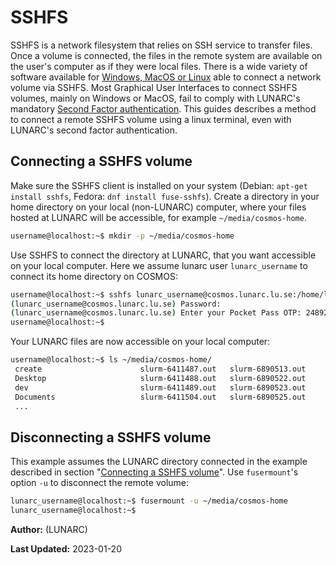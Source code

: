 # SSHFS

SSHFS is a network filesystem that relies on SSH service to transfer files.
Once a volume is connected, the files in the remote system are available on the user's computer as if they were local files.
There is a wide variety of software available for [Windows, MacOS or Linux](http://pig.made-it.com/sshfs.html) able to connect a network volume via SSHFS.
Most Graphical User Interfaces to connect SSHFS volumes, mainly on Windows or MacOS, fail to comply with LUNARC's mandatory [Second Factor authentication](/en/latest/getting_started/login_howto/#logging-in-using-one-time-passwords-otp).
This guides describes a method to connect a remote SSHFS volume using a linux terminal, even with LUNARC's second factor authentication.

## Connecting a SSHFS volume

Make sure the SSHFS client is installed on your system (Debian: `apt-get install sshfs`, Fedora: `dnf install fuse-sshfs`).
Create a directory in your home directory on your local (non-LUNARC) computer, where your files hosted at LUNARC will be accessible, for example `~/media/cosmos-home`.

```bash
username@localhost:~$ mkdir -p ~/media/cosmos-home
```

Use SSHFS to connect the directory at LUNARC, that you want accessible on your local computer.
Here we assume lunarc user `lunarc_username` to connect its home directory on COSMOS:


```bash
username@localhost:~$ sshfs lunarc_username@cosmos.lunarc.lu.se:/home/lunarc_username ~/media/cosmos-home
(lunarc_username@cosmos.lunarc.lu.se) Password: 
(lunarc_username@cosmos.lunarc.lu.se) Enter your Pocket Pass OTP: 248921
username@localhost:~$
```

Your LUNARC files are now accessible on your local computer:
```bash
username@localhost:~$ ls ~/media/cosmos-home/
 create                      slurm-6411487.out   slurm-6890513.out
 Desktop                     slurm-6411488.out   slurm-6890522.out
 dev                         slurm-6411489.out   slurm-6890523.out
 Documents                   slurm-6411504.out   slurm-6890525.out
 ...
```

## Disconnecting a SSHFS volume

This example assumes the LUNARC directory connected in the example described in section "[Connecting a SSHFS volume](#connecting_a_sshfs_volume)".
Use `fusermount`'s option `-u` to disconnect the remote volume:

```bash
lunarc_username@localhost:~$ fusermount -u ~/media/cosmos-home
lunarc_username@localhost:~$ 
```

**Author:**
(LUNARC)

**Last Updated:**
2023-01-20
